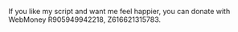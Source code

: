 If you like my script and want me feel happier, you can donate with WebMoney R905949942218, Z616621315783.
